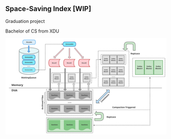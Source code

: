 ## Space-Saving Index [WIP]

Graduation project

Bachelor of CS from XDU

<img src="./resources/overview.svg" style="zoom:50%;" />

